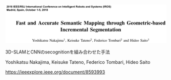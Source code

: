 ![論文](https://github.com/soraKING44/survey_paper/blob/images/semantic_mapping/indoor/3D/Fast%20and%20Accurate%20Semantic%20Mapping%20through%20Geometric-based%20Incremental%20Segmentation.png)

3D-SLAMとCNNのsecognitionを組み合わせた手法

Yoshikatsu Nakajima, Keisuke Tateno, Federico Tombari, Hideo Saito

https://ieeexplore.ieee.org/document/8593993
